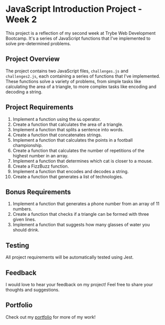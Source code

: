 # JavaScript Introduction Project - Week 2

This project is a reflection of my second week at Trybe Web Development Bootcamp. It's a series of JavaScript functions that I've implemented to solve pre-determined problems.

## Project Overview

The project contains two JavaScript files, `challenges.js` and `challenges2.js`, each containing a series of functions that I've implemented. These functions solve a variety of problems, from simple tasks like calculating the area of a triangle, to more complex tasks like encoding and decoding a string.

## Project Requirements

1. Implement a function using the `&&` operator.
2. Create a function that calculates the area of a triangle.
3. Implement a function that splits a sentence into words.
4. Create a function that concatenates strings.
5. Implement a function that calculates the points in a football championship.
6. Create a function that calculates the number of repetitions of the highest number in an array.
7. Implement a function that determines which cat is closer to a mouse.
8. Create a FizzBuzz function.
9. Implement a function that encodes and decodes a string.
10. Create a function that generates a list of technologies.

## Bonus Requirements

1. Implement a function that generates a phone number from an array of 11 numbers.
2. Create a function that checks if a triangle can be formed with three given lines.
3. Implement a function that suggests how many glasses of water you should drink.

## Testing

All project requirements will be automatically tested using Jest.

## Feedback

I would love to hear your feedback on my project! Feel free to share your thoughts and suggestions.

## Portfolio

Check out my [portfolio](my-folio-weld.vercel.app) for more of my work!